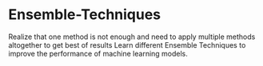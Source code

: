 # Ensemble-Techniques
Realize that one method is not enough and need to apply multiple methods altogether to get best of results Learn different Ensemble Techniques to improve the performance of machine learning models.
